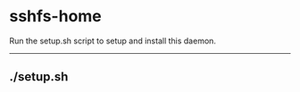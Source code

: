 # sshfs-home

Run the setup.sh script to setup and install this daemon.

---------
./setup.sh
---------
